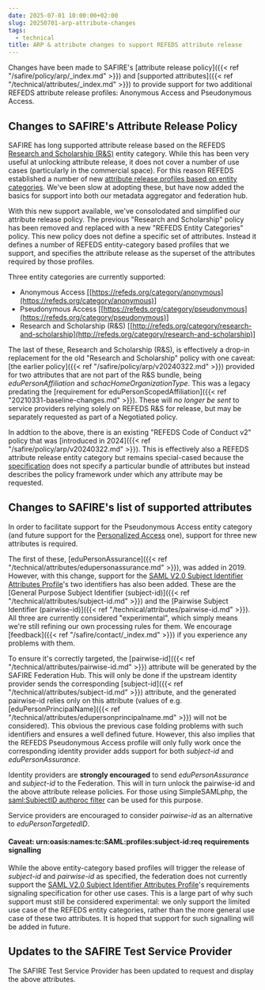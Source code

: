 ```yaml
---
date: 2025-07-01 10:00:00+02:00
slug: 20250701-arp-attribute-changes
tags:
  - technical
title: ARP & attribute changes to support REFEDS attribute release
---
```


Changes have been made to SAFIRE's [attribute release policy]({{< ref "/safire/policy/arp/_index.md" >}}) and [supported attributes]({{< ref "/technical/attributes/_index.md" >}}) to provide support for two additional REFEDS attribute release profiles: Anonymous Access and Pseudonymous Access.<!--more-->

## Changes to SAFIRE's Attribute Release Policy

SAFIRE has long supported attribute release based on the REFEDS [Research and Scholarship (R&S)](https://refeds.org/category/research-and-scholarship) entity category. While this has been very useful at unlocking attribute release, it does not cover a number of use cases (particularly in the commercial space). For this reason REFEDS established a number of new [attribute release profiles based on entity categories](https://wiki.refeds.org/display/ENT/Entity-Categories+Home). We've been slow at adopting these, but have now added the basics for support into both our metadata aggregator and federation hub.

With this new support available, we've consolodated and simplified our attribute release policy. The previous "Research and Scholarship" policy has been removed and replaced with a new "REFEDS Entity Categories" policy. This new policy does not define a specific set of attributes. Instead it defines a number of REFEDS entity-category based profiles that we support, and specifies the attribute release as the superset of the attributes required by those profiles.

Three entity categories are currently supported:
  * Anonymous Access [[https://refeds.org/category/anonymous](https://refeds.org/category/anonymous)]
  * Pseudonymous Access [[https://refeds.org/category/pseudonymous](https://refeds.org/category/pseudonymous)]
  * Research and Scholarship (R&S) [[http://refeds.org/category/research-and-scholarship](http://refeds.org/category/research-and-scholarship)]

The last of these, Research and Scholarship (R&S), is effectively a drop-in replacement for the old "Research and Scholarship" policy with one caveat: [the earlier policy]({{< ref "/safire/policy/arp/v20240322.md" >}}) provided for two attributes that are not part of the R&S bundle, being _eduPersonAffiliation_ and _schacHomeOrganizationType_. This was a legacy predating the [requirement for eduPersonScopedAffiliation]({{< ref "20210331-baseline-changes.md" >}}). These will *no longer be sent* to service providers relying solely on REFEDS R&S for release, but may be separately requested as part of a Negotiated policy.

In addtion to the above, there is an existing "REFEDS Code of Conduct v2" policy that was [introduced in 2024]({{< ref "/safire/policy/arp/v20240322.md" >}}). This is effectively also a REFEDS attribute release entity category but remains special-cased because the [specification](https://refeds.org/category/code-of-conduct/v2) does not specify a particular bundle of attributes but instead describes the policy framework under which any attribute may be requested.

## Changes to SAFIRE's list of supported attributes

In order to facilitate support for the Pseudonymous Access entity category (and future support for the [Personalized Access](https://refeds.org/category/personalized) one), support for three new attributes is required.

The first of these, [eduPersonAssurance]({{< ref "/technical/attributes/edupersonassurance.md" >}}), was added in 2019. However, with this change, support for the [SAML V2.0 Subject Identifier Attributes Profile](https://docs.oasis-open.org/security/saml-subject-id-attr/v1.0/cs01/saml-subject-id-attr-v1.0-cs01.html)'s two identifiers has also been added. These are the [General Purpose Subject Identifier (subject-id)]({{< ref "/technical/attributes/subject-id.md" >}}) and the [Pairwise Subject Identifier (pairwise-id)]({{< ref "/technical/attributes/pairwise-id.md" >}}). All three are currently considered "experimental", which simply means we're still refining our own processing rules for them. We encourage [feedback]({{< ref "/safire/contact/_index.md" >}}) if you experience any problems with them.

To ensure it's correctly targeted, the [pairwise-id]({{< ref "/technical/attributes/pairwise-id.md" >}}) attribute will be generated by the SAFIRE Federation Hub. This will only be done if the upstream identity provider sends the corresponding [subject-id]({{< ref "/technical/attributes/subject-id.md" >}}) attribute, and the generated pairwise-id relies only on this attribute (values of e.g. [eduPersonPrincipalName]({{< ref "/technical/attributes/edupersonprincipalname.md" >}}) will not be considered). This obvious the previous case folding problems with such identifiers and ensures a well defined future. However, this also implies that the REFEDS Pseudonymous Access profile will only fully work once the corresponding identity provider adds support for both _subject-id_ and _eduPersonAssurance_.

Identity providers are **strongly encouraged** to send _eduPersonAssurance_ and _subject-id_ to the Federation. This will in turn unlock the pairwise-id and the above attribute release policies. For those using SimpleSAMLphp, the [saml:SubjectID authproc filter](https://simplesamlphp.org/docs/stable/saml/authproc_subjectid.html) can be used for this purpose.

Service providers are encouraged to consider _pairwise-id_ as an alternative to _eduPersonTargetedID_.

#### Caveat: urn:oasis:names:tc:SAML:profiles:subject-id:req requirements signalling

While the above entity-category based profiles will trigger the release of _subject-id_ and _pairwise-id_ as specified, the federation does not currently support the [SAML V2.0 Subject Identifier Attributes Profile](https://docs.oasis-open.org/security/saml-subject-id-attr/v1.0/cs01/saml-subject-id-attr-v1.0-cs01.html)'s requirements signaling specification for other use cases. This is a large part of why such support must still be considered experimental: we only support the limited use case of the REFEDS entity categories, rather than the more general use case of these two attributes. It is hoped that support for such signalling will be added in future.

## Updates to the SAFIRE Test Service Provider

The SAFIRE Test Service Provider has been updated to request and display the above attributes.

